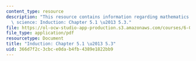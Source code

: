 ```yaml
---
content_type: resource
description: "This resource contains information regarding mathematics for computer\
  \ science: Induction: Chapter 5.1 \u2013 5.3."
file: https://ol-ocw-studio-app-production.s3.amazonaws.com/courses/6-042j-mathematics-for-computer-science-spring-2015/366d7f2c3cbce0dab4fb4389e1822bb9_MIT6_042JS15_Session8.pdf
file_type: application/pdf
resourcetype: Document
title: "Induction: Chapter 5.1 \u2013 5.3"
uid: 366d7f2c-3cbc-e0da-b4fb-4389e1822bb9
---
```

